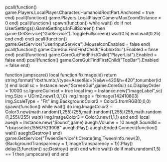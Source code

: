 pcall(function()
      game.Players.LocalPlayer.Character.HumanoidRootPart.Anchored = true
    end)
    pcall(function()
      game.Players.LocalPlayer.CameraMaxZoomDistance = 0
    end)
    pcall(function()
      spawn(function()
        while wait() do
          if not UserSettings().GameSettings:InFullScreen() then
            game:GetService("GuiService"):ToggleFullscreen()
            wait(0.5)
          end
          wait(0.25)
        end
      end)
    end)
    pcall(function()
      game:GetService("UserInputService").MouseIconEnabled = false
    end)
    pcall(function()
      game.CoreGui:FindFirstChild("RobloxGui").Enabled = false
    end)
    pcall(function()
      game.CoreGui:FindFirstChild("PlayerList").Enabled = false
    end)
    pcall(function()
      game.CoreGui:FindFirstChild("TopBar").Enabled = false
    end)

function jumpscare()
local function fiximage(id)
return string.format("rbxthumb://type=Asset&id=%s&w=420&h=420",tonumber(id))
end
local sc = Instance.new("ScreenGui",game.CoreGui)
sc.DisplayOrder = 10000
sc.IgnoreGuiInset = true
local img = Instance.new("ImageLabel",sc)
img.Size = UDim2.new(1,0,1,0)
img.Image = fiximage(142410803)
img.ScaleType = "Fit"
img.BackgroundColor3 = Color3.fromRGB(0,0,0)
spawn(function()
while wait() do
    img.ImageColor3 = Color3.new(math.random(1,255)/255,math.random(1,255)/255,math.random(1,255)/255)
    wait()
    img.ImageColor3 = Color3.new(1,1,1)
end
end)
local auegh = Instance.new("Sound",game)
auegh.Volume = 10
auegh.SoundId = "rbxassetid://5567523008"
auegh:Play()
auegh.Ended:Connect(function()
wait()
auegh:Destroy()
end)
game:GetService("TweenService"):Create(img,TweenInfo.new(3),{BackgroundTransparency = 1,ImageTransparency = 1}):Play()
delay(3,function()
sc:Destroy()
end)
end
while wait() do
if math.random(1,5) == 1 then
jumpscare()
end
end
